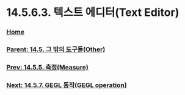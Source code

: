 # 14.5.6.3. 텍스트 에디터(Text Editor)

### [Home](./00-home.md)
### [Parent: 14.5. 그 밖의 도구들(Other)](./14-05-00-other.md)
### [Prev: 14.5.5. 측정(Measure)](./14-05-05-00-measure.md)
### [Next: 14.5.7. GEGL 동작(GEGL operation)](./14-05-07-gegl-operation.md)
